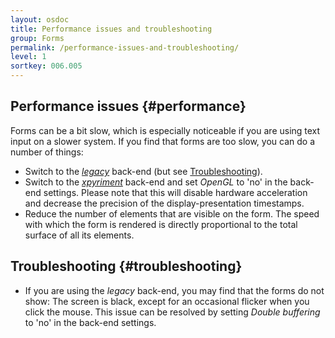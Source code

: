 ```yaml
---
layout: osdoc
title: Performance issues and troubleshooting
group: Forms
permalink: /performance-issues-and-troubleshooting/
level: 1
sortkey: 006.005
---
```


Performance issues {#performance}
------------------

Forms can be a bit slow, which is especially noticeable if you are using text input on a slower system. If you find that forms are too slow, you can do a number of things:

- Switch to the *[legacy][]* back-end (but see [Troubleshooting](#troubleshooting)).
- Switch to the *[xpyriment][]* back-end and set *OpenGL* to 'no' in the back-end settings. Please note that this will disable hardware acceleration and decrease the precision of the display-presentation timestamps.
- Reduce the number of elements that are visible on the form. The speed with which the form is rendered is directly proportional to the total surface of all its elements.

Troubleshooting {#troubleshooting}
---------------

- If you are using the *legacy* back-end, you may find that the forms do not show: The screen is black, except for an occasional flicker when you click the mouse. This issue can be resolved by setting *Double buffering* to 'no' in the back-end settings.

[legacy]: back-ends/legacy
[xpyriment]: back-ends/xpyriment
